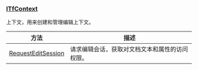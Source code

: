 ### [ITfContext](https://learn.microsoft.com/zh-cn/windows/win32/api/msctf/nn-msctf-itfcontext)

上下文，用来创建和管理编辑上下文。

方法					|描述
-|-
[RequestEditSession][1]			|请求编辑会话，获取对文档文本和属性的访问权限。

[1]: https://learn.microsoft.com/zh-cn/windows/win32/api/msctf/nf-msctf-itfcontext-requesteditsession